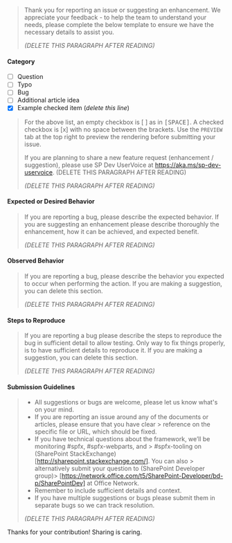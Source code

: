 > Thank you for reporting an issue or suggesting an enhancement. We appreciate your feedback - to help the team to understand your needs, please complete the below template to ensure we have the necessary details to assist you.
>
> _(DELETE THIS PARAGRAPH AFTER READING)_
>

#### Category
- [ ] Question
- [ ] Typo
- [ ] Bug
- [ ] Additional article idea
- [x] Example checked item (*delete this line*)

> For the above list, an empty checkbox is [ ] as in <kbd>[</kbd><kbd>SPACE</kbd><kbd>]</kbd>. A checked checkbox is [x] with no space between the brackets. Use the `PREVIEW` tab at the top right to preview the rendering before submitting your issue.
>
> If you are planning to share a new feature request (enhancement / suggestion), please use SP Dev UserVoice at https://aka.ms/sp-dev-uservoice. (DELETE THIS PARAGRAPH AFTER READING)
>
> _(DELETE THIS PARAGRAPH AFTER READING)_
>

#### Expected or Desired Behavior

> If you are reporting a bug, please describe the expected behavior. If you are suggesting an enhancement please describe thoroughly the enhancement, how it can be achieved, and expected benefit.
>
> _(DELETE THIS PARAGRAPH AFTER READING)_
>

#### Observed Behavior

> If you are reporting a bug, please describe the behavior you expected to occur when performing the action. If you are making a suggestion, you can delete this section.
>
> _(DELETE THIS PARAGRAPH AFTER READING)_
>

#### Steps to Reproduce

> If you are reporting a bug please describe the steps to reproduce the bug in sufficient detail to allow testing. Only way to fix things properly, is to have sufficient details to reproduce it. If you are making a suggestion, you can delete this section.
>
> _(DELETE THIS PARAGRAPH AFTER READING)_
>

#### Submission Guidelines

> - All suggestions or bugs are welcome, please let us know what's on your mind.
> - If you are reporting an issue around any of the documents or articles, please ensure that you have clear > reference on the specific file or URL, which should be fixed.
> - If you have technical questions about the framework, we’ll be monitoring #spfx, #spfx-webparts, and > #spfx-tooling on (SharePoint StackExchange)[http://sharepoint.stackexchange.com/]. You can also > alternatively submit your question to (SharePoint Developer group)> [https://network.office.com/t5/SharePoint-Developer/bd-p/SharePointDev] at Office Network.
> - Remember to include sufficient details and context.
> - If you have multiple suggestions or bugs please submit them in separate bugs so we can track resolution.
>
> _(DELETE THIS PARAGRAPH AFTER READING)_
>

Thanks for your contribution! Sharing is caring.
